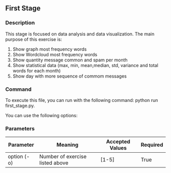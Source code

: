 ## First Stage

### Description

This stage is focused on data analysis and data visualization. The main purpose of this exercise is:

1. Show graph most frequency words
2. Show Wordcloud most frequency words
3. Show quantity message common and spam per month
4. Show statistical data (max, min, mean,median, std, variance and total words for each month)
5. Show day with more sequence of commom messages

### Command

To execute this file, you can run with the following command: python run first_stage.py.

You can use the following options:

### Parameters

|Parameter      |Meaning      |Accepted Values      |Required |
|---------------|-------------|---------------------|---------|
|option (-o)    |Number of exercise listed above|[1-5]|True
